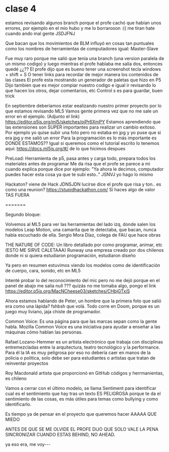 # clase 4
estamos revisando algunos branch porque el profe cachó que habían unos errores, por ejemplo en el mio hubo y me lo borrarooon :(( me tiran hate cuando ando mal gente JSDJFNJ

Que bacan que los movimientos de BLM influyó en cosas tan puntuales como los nombres de herramientas de computadores igual: Master-Slave

Fue muy raro porque me salió que tenía una branch (una version paralela de un mismo codigo) y luego mientras el profe hablaba me salía dos, entonces quedé ¿¿??
El profe dijo que es bueno tener una screenshot tecla windows + shift + S 
O tener links para recordar de mejor manera los contenidos de las clases
El profe esta mostrando un generador de paletas que hizo en P5 
Dijo tambien que es mejor compiar nuestro codigo e igual ir revisando lo que hacen los otros, dejar comentarios, etc
Control s es para guardar, buen trick

En septiembre deberíamos estar eealizando nuestro primer proyecto por lo que estamos revisando ML5
Vamos gente primera vez que no me sale un error en el ejemplo. (Adjunto el link) https://editor.p5js.org/ml5/sketches/pjPr6XmPY 
Estamos aprendiendo que las extensiones son SUPER importantes para realizar un cambio exitoso. Por ejemplo yo quise subir una foto pero no estaba en jpg y yo puse que si era jpg y me salió un error
Para la programación es lo más importante es DONDE ESTAMOS??
Igual si queremos como el tutorial escrito lo tenemos aqui: https://docs.ml5js.org/#/ de lo que hicimos despues


PreLoad: Herramienta de p5, pasa antes y carga todo, prepara todos los materiales antes de programar
Me da risa que el profe se parece a mi cuando explica porque dice por ejemplo: "Ya ahora le decimos, computador puedes hacer esta cosa ya que te subí esto.." JSNVJ yo hago lo mismo

Hackaton? viene de Hack JDNSJDN lucirse dice el profe que risa y ton.. es como una reunion? https://stupidhackathon.com/
Si haces algo de valor TAS FUERA

=======

Segundo bloque:

Volvemos al ML5 para ver las herramientas del lado izq, donde salen los modelos
Leap Motion, una camarita que te detectaba, que bacan, nunca había escuchado de ella.
Sergio Mora Díaz, colega de FAU que hace obras 

THE NATURE OF CODE: Un libro detallado por como programar, animar, etc (ESTO ME SIRVE CALETAAA)
Runway una empresa creado por dos chilenos donde ni si quiera estudiaron programación, estudiaron diseño

Ya pero en resumen estuvimos viendo los modelos como de identificación de cuerpo, cara, sonido, etc en ML5

Intenté probar lo del reconocimiento del mic pero no me dejó porque en el panel de abajo me salía null ??? quizás no me tomaba algo, pongo el link  https://editor.p5js.org/MacNCheese03/sketches/CHbjGTxiS

Ahora estamos hablando de Peter, un hombre que la primera foto que salió era como una lápida? fshbsh que volá.
Todo corre en Doom, porque es un juego muy liviano, jaja chiste de programador.

Common Voice: Es una página para que las marcas sepan como la gente habla.
Mozilla Common Voice es una iniciativa para ayudar a enseñar a las máquinas cómo hablan las personas.

Rafael Lozano-Hemmer es un artista electrónico que trabaja con disciplinas entremezcladas entre la arquitectura, teatro tecnológico y la performance.
Para él la IA es muy peligrosa por eso no debería caer en manos de la policia o politica, solo debe ser para estudiantes o artistas que tratan de reinventar proyectos 

Roy  Macdonald artista que proporcionó en GitHub códigos y herrmanientas, es chileno 

Vamos a cerrar con el último modelo, se llama Sentiment para identificar cual es el sentimiento que hay tras un texto
ES PELIGROSA porque te da el sentimiento de las cosas, es más útiles para temas como bullying y como identificarlo. 

Es tiempo ya de pensar en el proyecto que queremos hacer AAAAA QUE MIEDO 

ANTES DE QUE SE ME OLVIDE EL PROFE DIJO QUE SOLO VALE LA PENA SINCRONIZAR CUANDO ESTAS BEHIND, NO AHEAD.

ya eso era, me voy---
